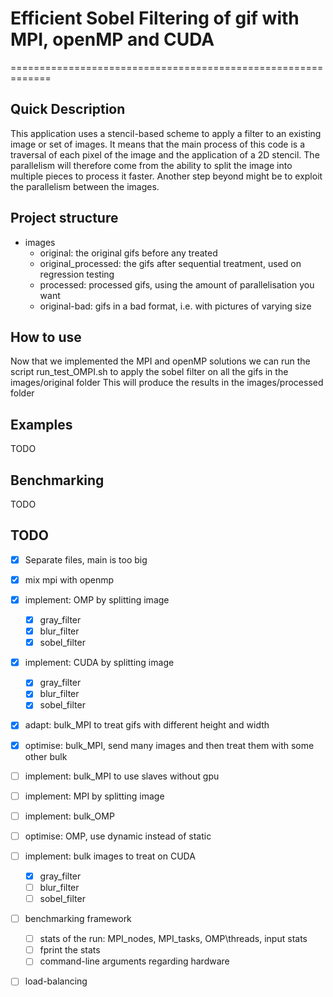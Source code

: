 # Efficient Sobel Filtering of gif with MPI, openMP and CUDA
=============================================================

## Quick Description
This application uses a stencil-based scheme to apply a filter to an existing image or set of images. It means that the main process of this code is a traversal of each pixel of the image and the application of a 2D stencil. The parallelism will therefore come from the ability to split the image into multiple pieces to process it faster. Another step beyond might be to exploit the parallelism between the images.

## Project structure
- images
    - original: the original gifs before any treated
    - original_processed: the gifs after sequential treatment, used on regression testing
    - processed: processed gifs, using the amount of parallelisation you want
    - original-bad: gifs in a bad format, i.e. with pictures of varying size

## How to use
Now that we implemented the MPI and openMP solutions we can run the script run_test_OMPI.sh to apply the sobel filter on all the gifs in the images/original folder
This will produce the results in the images/processed folder

## Examples
TODO

## Benchmarking
TODO

## TODO
- [x] Separate files, main is too big
- [x] mix mpi with openmp
- [x] implement: OMP by splitting image
    + [x] gray\_filter
    + [x] blur\_filter
    + [x] sobel\_filter
- [x] implement: CUDA by splitting image
    + [x] gray\_filter
    + [x] blur\_filter
    + [x] sobel\_filter
- [x] adapt: bulk\_MPI to treat gifs with different height and width
- [x] optimise: bulk\_MPI, send many images and then treat them with some other bulk
- [ ] implement: bulk\_MPI to use slaves without gpu
- [ ] implement: MPI by splitting image
- [ ] implement: bulk\_OMP
- [ ] optimise: OMP, use dynamic instead of static
- [ ] implement: bulk images to treat on CUDA
    + [x] gray\_filter
    + [ ] blur\_filter
    + [ ] sobel\_filter
- [ ] benchmarking framework
    + [ ] stats of the run: MPI\_nodes, MPI\_tasks, OMP\threads, input stats
    + [ ] fprint the stats
    + [ ] command-line arguments regarding hardware
- [ ] load-balancing

